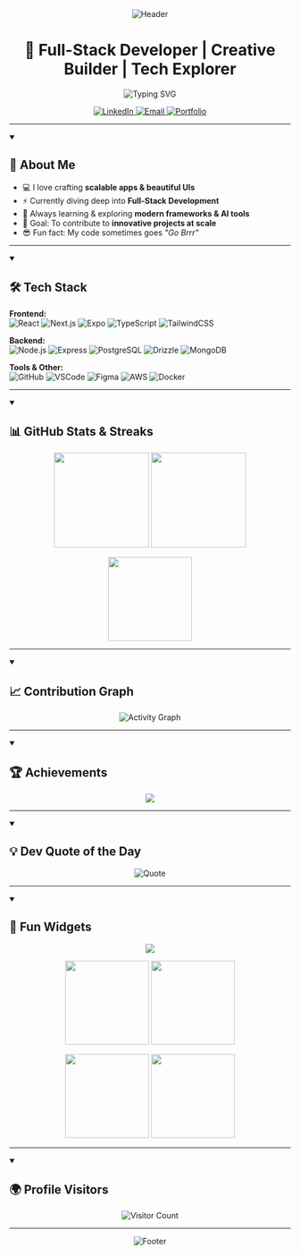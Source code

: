 <!-- PROFILE HEADER -->
<div align="center">
  <img src="https://capsule-render.vercel.app/api?type=waving&color=gradient&height=200&section=header&text=Hey%20There!👋&fontSize=70&animation=fadeIn&fontAlignY=35&desc=I'm%20Sandeep%20Bist&descSize=20&descAlignY=55" alt="Header" />
</div>

<h1 align="center">🚀 Full-Stack Developer | Creative Builder | Tech Explorer</h1>

<p align="center">
  <img src="https://readme-typing-svg.herokuapp.com?font=Fira+Code&size=22&pause=1000&color=00F7FF&center=true&vCenter=true&width=500&lines=Turning+Ideas+into+Code;Full-Stack+Developer;React+Native+%7C+Next.js+%7C+TypeScript;Always+Learning+%F0%9F%9A%80;Building+Cool+Things!" alt="Typing SVG" />
</p>

<!-- SOCIALS -->
<p align="center">
  <a href="https://linkedin.com/in/sandeep-bist-984936291" target="_blank">
    <img alt="LinkedIn" src="https://img.shields.io/badge/LinkedIn-0077B5?style=for-the-badge&logo=linkedin&logoColor=white"/>
  </a>
  <a href="mailto:sbist738@gmail.com">
    <img alt="Email" src="https://img.shields.io/badge/Email-D14836?style=for-the-badge&logo=gmail&logoColor=white"/>
  </a>
  <a href="https://sandeepbist.vercel.app">
    <img alt="Portfolio" src="https://img.shields.io/badge/Portfolio-000?style=for-the-badge&logo=vercel&logoColor=white"/>
  </a>
</p>

---

<!-- ABOUT -->
<details open> 
  <summary><h2>🌟 About Me</h2></summary>
  <ul>
    <li>💻 I love crafting <strong>scalable apps & beautiful UIs</strong></li>
    <li>⚡ Currently diving deep into <strong>Full-Stack Development</strong></li>
    <li>🌱 Always learning & exploring <strong>modern frameworks & AI tools</strong></li>
    <li>🎯 Goal: To contribute to <strong>innovative projects at scale</strong></li>
    <li>😎 Fun fact: My code sometimes goes <em>"Go Brrr"</em></li>
  </ul>
</details>

---

<!-- SKILLS -->
<details open> 
  <summary><h2>🛠️ Tech Stack</h2></summary>
  
  **Frontend:**  
  ![React](https://img.shields.io/badge/React-20232A?style=for-the-badge&logo=react&logoColor=61DAFB)
  ![Next.js](https://img.shields.io/badge/Next.js-000?style=for-the-badge&logo=next.js&logoColor=fff)
  ![Expo](https://img.shields.io/badge/Expo-1B1F23?style=for-the-badge&logo=expo&logoColor=fff)
  ![TypeScript](https://img.shields.io/badge/TypeScript-007ACC?style=for-the-badge&logo=typescript&logoColor=fff)
  ![TailwindCSS](https://img.shields.io/badge/Tailwind_CSS-38B2AC?style=for-the-badge&logo=tailwind-css&logoColor=white)

**Backend:**  
 ![Node.js](https://img.shields.io/badge/Node.js-43853D?style=for-the-badge&logo=node.js&logoColor=white)
![Express](https://img.shields.io/badge/Express-000?style=for-the-badge&logo=express&logoColor=white)
![PostgreSQL](https://img.shields.io/badge/PostgreSQL-316192?style=for-the-badge&logo=postgresql&logoColor=white)
![Drizzle](https://img.shields.io/badge/Drizzle-ffdd00?style=for-the-badge&logo=drizzle&logoColor=000)
![MongoDB](https://img.shields.io/badge/MongoDB-4EA94B?style=for-the-badge&logo=mongodb&logoColor=white)

**Tools & Other:**  
 ![GitHub](https://img.shields.io/badge/GitHub-181717?style=for-the-badge&logo=github)
![VSCode](https://img.shields.io/badge/VSCode-007ACC?style=for-the-badge&logo=visual-studio-code&logoColor=fff)
![Figma](https://img.shields.io/badge/Figma-F24E1E?style=for-the-badge&logo=figma&logoColor=fff)
![AWS](https://img.shields.io/badge/AWS-FF9900?style=for-the-badge&logo=amazon-aws&logoColor=fff)
![Docker](https://img.shields.io/badge/Docker-2496ED?style=for-the-badge&logo=docker&logoColor=white)

</details>

---

<!-- STATS -->
<details open> 
  <summary><h2>📊 GitHub Stats & Streaks</h2></summary>
  <p align="center">
    <img src="https://github-readme-stats.vercel.app/api?username=sandeepbist&show_icons=true&theme=radical" height="170"/>
    <img src="https://github-readme-streak-stats.herokuapp.com/?user=sandeepbist&theme=radical" height="170"/>
  </p>

  <p align="center">
    <img src="https://github-readme-stats.vercel.app/api/top-langs/?username=sandeepbist&layout=compact&theme=radical" height="150"/>
  </p>
</details>

---

<!-- ACTIVITY GRAPH -->
<details open> 
  <summary><h2>📈 Contribution Graph</h2></summary>
  <p align="center">
    <img src="https://github-readme-activity-graph.vercel.app/graph?username=sandeepbist&theme=react-dark&hide_border=true&area=true" alt="Activity Graph"/>
  </p>
</details>

---

<!-- TROPHIES -->
<details open> 
  <summary><h2>🏆 Achievements</h2></summary>
  <p align="center">
    <img src="https://github-profile-trophy.vercel.app/?username=sandeepbist&theme=onedark&row=1&column=7" />
  </p>
</details>

---

<!-- QUOTES -->
<details open> 
  <summary><h2>💡 Dev Quote of the Day</h2></summary>
  <p align="center">
    <img src="https://quotes-github-readme.vercel.app/api?type=horizontal&theme=radical" alt="Quote"/>
  </p>
</details>

---

<!-- FUN STUFF -->
<details open> 
  <summary><h2>🎉 Fun Widgets</h2></summary>
  <p align="center">
    <img src="https://github-profile-summary-cards.vercel.app/api/cards/profile-details?username=sandeepbist&theme=radical" />
  </p>

  <p align="center">
    <img src="https://github-profile-summary-cards.vercel.app/api/cards/repos-per-language?username=sandeepbist&theme=radical" height="150"/> 
    <img src="https://github-profile-summary-cards.vercel.app/api/cards/most-commit-language?username=sandeepbist&theme=radical" height="150"/>
  </p>

  <p align="center">
    <img src="https://github-profile-summary-cards.vercel.app/api/cards/stats?username=sandeepbist&theme=radical" height="150"/> 
    <img src="https://github-profile-summary-cards.vercel.app/api/cards/productive-time?username=sandeepbist&theme=radical" height="150"/>
  </p>
</details>

---

<!-- COOL EXTRA -->
<details open>
  <summary><h2>🌍 Profile Visitors</h2></summary>
  <p align="center">
    <img src="https://count.getloli.com/get/@sandeepbist" alt="Visitor Count" />
  </p>
</details>

---

<!-- FOOTER -->
<div align="center">
  <img src="https://capsule-render.vercel.app/api?type=waving&color=gradient&height=120&section=footer&desc=Thanks%20for%20visiting!&descSize=20&descAlignY=70" alt="Footer" />
</div>
